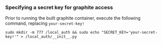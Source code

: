 ### Specifying a secret key for graphite access

Prior to running the built graphite container, execute the following command, replacing `your-secret-key!`

    sudo mkdir -m 777 /local_auth && sudo echo "SECRET_KEY='your-secret-key!'" > /local_auth/__init__.py
